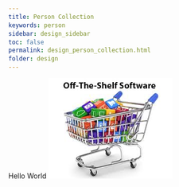 ```yaml
---
title: Person Collection
keywords: person
sidebar: design_sidebar
toc: false
permalink: design_person_collection.html
folder: design
---
```

Hello World
![cots](/images/cots.jpg)